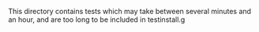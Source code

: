 This directory contains tests which may take between several minutes and an hour,
and are too long to be included in testinstall.g
